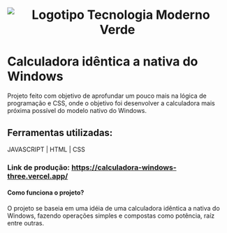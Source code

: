 <h1 align="center">

![Logotipo Tecnologia Moderno Verde](https://user-images.githubusercontent.com/126195861/226002360-704bc9c5-09e3-4871-a8da-fd904c71006e.svg)

</h1>

# Calculadora idêntica a nativa do Windows
  Projeto feito com objetivo de aprofundar um pouco mais na lógica de programação e CSS, onde o objetivo foi desenvolver a calculadora mais próxima possível do modelo nativo do Windows.
  
## Ferramentas utilizadas:
  JAVASCRIPT | HTML | CSS
 
### Link de produção: https://calculadora-windows-three.vercel.app/

#### Como funciona o projeto?
O projeto se baseia em uma idéia de uma calculadora idêntica a nativa do Windows, fazendo operações simples e compostas como potência, raíz entre outras.
